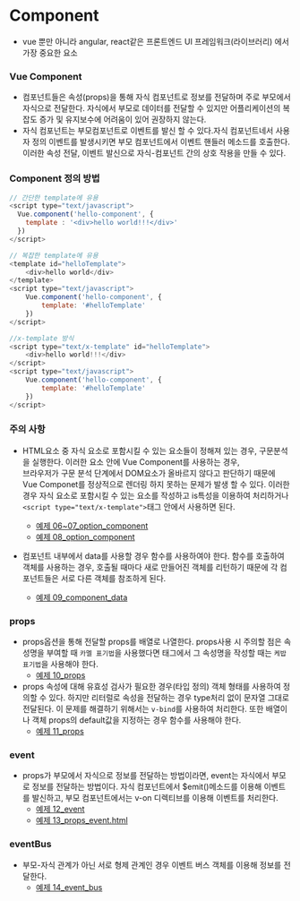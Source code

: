 # Component

* vue 뿐만 아니라 angular, react같은 프론트엔드 UI 프레임워크(라이브러리) 에서 가장 중요한 요소

### Vue Component
* 컴포넌트들은 속성(props)을 통해 자식 컴포넌트로 정보를 전달하며 주로 부모에서 자식으로 전달한다. 자식에서 부모로 데이터를 전달할 수 있지만 어플리케이션의 복잡도 증가 및 유지보수에 어려움이 있어 권장하지 않는다. 
* 자식 컴포넌트는 부모컴포넌트로 이벤트를 발신 할 수 있다.자식 컴포넌트네서 사용자 정의 이벤트를 발생시키면 부모 컴포넌트에서 이벤트 핸들러 메소드를 호출한다. 이러한 속성 전달, 이벤트 발신으로 자식-컴포넌트 간의 상호 작용을 만들 수 있다.

### Component 정의 방법
```javascript
// 간단한 template에 유용
<script type="text/javascript">
  Vue.component('hello-component', {
    template : '<div>hello world!!!</div>'
  })
</script>
```
```javascript
// 복잡한 template에 유용
<template id="helloTemplate">
    <div>hello world</div> 
</template>
<script type="text/javascript">
    Vue.component('hello-component', {
        template: '#helloTemplate'
    })
</script>
```
```javascript
//x-template 방식
<script type="text/x-template" id="helloTemplate">
    <div>hello world!!!</div>
</script>
<script type="text/javascript">
    Vue.component('hello-component', {
        template: '#helloTemplate'
    })
</script>
```

### 주의 사항
* HTML요소 중 자식 요소로 포함시킬 수 있는 요소들이 정해져 있는 경우, 구문분석을 실행한다. 이러한 요소 안에 Vue Component를 사용하는 경우,  
브라우저가 구문 분석 단계에서 DOM요소가 올바르지 않다고 판단하기 때문에 Vue Componet를 정상적으로 렌더링 하지 못하는 문제가 발생 할 수 있다.
이러한 경우 자식 요소로 포함시킬 수 있는 요소를 작성하고 is특성을 이용하여 처리하거나 `<script type="text/x-template">`태그 안에서  사용하면 된다.
    * [예제 06~07_option_component](06_component/06~07_option_component.html)
    * [예제 08_option_component](06_component/08_option_component.html)

* 컴포넌트 내부에서 data를 사용할 경우 함수를 사용하여야 한다. 함수를 호출하여 객체를 사용하는 경우, 호출될 때마다 새로 만들어진 객체를 리턴하기 때문에 각 컴포넌트들은 서로 다른 객체를 참조하게 된다. 
    * [예제 09_component_data](06_component/09_component_data.html)

### props
* props옵션을 통해 전달할 props를 배열로 나열한다. props사용 시 주의할 점은 속성명을 부여할 때 `카멜 표기법`을 사용했다면 태그에서 그 속성명을 작성할 때는 `케밥 표기법`을 사용해야 한다. 
    * [예제 10_props](06_component/10_props.html)
* props 속성에 대해 유효성 검사가 필요한 경우(타입 정의) 객체 형태를 사용하여 정의할 수 있다. 하지만 리터럴로 속성을 전달하는 경우 type처리 없이 문자열 그대로 전달된다. 이 문제를 해결하기 위해서는 `v-bind`를 사용하여 처리한다. 또한 배열이나 객체 props의 default값을 지정하는 경우 함수를 사용해야 한다.
    * [예제 11_props](06_component/11_props.html)

### event
* props가 부모에서 자식으로 정보를 전달하는 방법이라면, event는 자식에서 부모로 정보를 전달하는 방법이다. 자식 컴포넌트에서 $emit()메소드를 이용해 이벤트를 발신하고, 부모 컴포넌트에서는 v-on 디렉티브를 이용해 이벤트를 처리한다. 
    * [예제 12_event](06_component/12_event.html)
    * [예제 13_props_event.html](06_component/13_props_event.html)

### eventBus
* 부모-자식 관계가 아닌 서로 형제 관계인 경우 이벤트 버스 객체를 이용해 정보를 전달한다. 
    * [예제 14_event_bus](06_component/14_event_bus.html)
